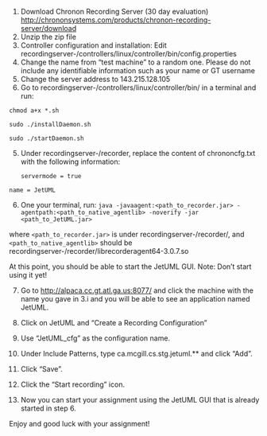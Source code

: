 1. Download Chronon Recording Server (30 day evaluation)
http://chrononsystems.com/products/chronon-recording-server/download
2. Unzip the zip file
3. Controller configuration and installation:
Edit recordingserver-<version>/controllers/linux/controller/bin/config.properties
  1. Change the name from “test machine” to a random one. Please do not include any identifiable information such as your name or GT username
  2. Change the server address to 143.215.128.105
4. Go to recordingserver-<version>/controllers/linux/controller/bin/ in a terminal and run:

  `chmod a+x *.sh`

  `sudo ./installDaemon.sh`
  
  `sudo ./startDaemon.sh`
  
5. Under recordingserver-<version>/recorder, replace the content of chrononcfg.txt with the following information:

	`servermode = true`

  `name = JetUML`

6. One your terminal, run:
 `java -javaagent:<path_to_recorder.jar> -agentpath:<path_to_native_agentlib> -noverify -jar <path_to_JetUML.jar>`

  where `<path_to_recorder.jar>` is under recordingserver-<version>/recorder/, and 
	`<path_to_native_agentlib>` should be recordingserver-<version>/recorder/librecorderagent64-3.0.7.so
	
  At this point, you should be able to start the JetUML GUI. Note: Don’t start using it yet!

7. Go to http://alpaca.cc.gt.atl.ga.us:8077/ and click the machine with the name you gave in 3.i and you will be able to see an application named JetUML.

8. Click on JetUML and “Create a Recording Configuration”

9. Use “JetUML_cfg” as the configuration name.

10. Under Include Patterns, type ca.mcgill.cs.stg.jetuml.** and click “Add”.

11. Click “Save”.

12. Click the “Start recording” icon.

13. Now you can start your assignment using the JetUML GUI that is already started in step 6.

Enjoy and good luck with your assignment!
